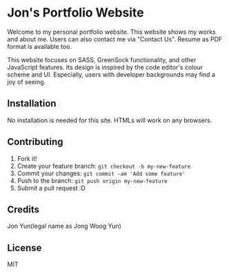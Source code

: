 # Jon's Portfolio Website

Welcome to my personal portfolio website. 
This website shows my works and about me. Users can also contact me via "Contact Us".
Resume as PDF format is available too.

This website focuses on SASS, GreenSock functionality, and other JavaScript features.
Its design is inspired by the code editor's colour scheme and UI. Especially, users with developer backgrounds may find a joy of seeing. 

## Installation

No installation is needed for this site. HTMLs will work on any browsers.

## Contributing

1. Fork it!
2. Create your feature branch: `git checkout -b my-new-feature`
3. Commit your changes: `git commit -am 'Add some feature'`
4. Push to the branch: `git push origin my-new-feature`
5. Submit a pull request :D


## Credits

Jon Yun(legal name as Jong Woog Yun)


## License

MIT 
